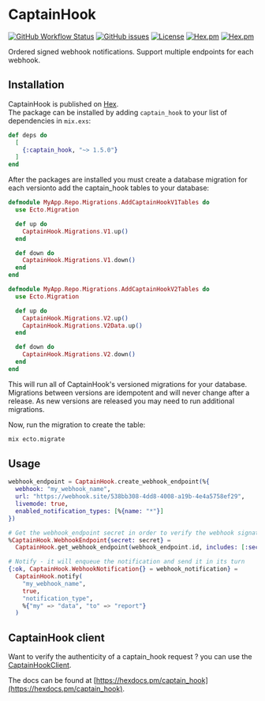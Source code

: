 # CaptainHook

[![GitHub Workflow Status](https://img.shields.io/github/workflow/status/annatel/captain_hook/CI?cacheSeconds=3600&style=flat-square)](https://github.com/annatel/captain_hook/actions) [![GitHub issues](https://img.shields.io/github/issues-raw/annatel/captain_hook?style=flat-square&cacheSeconds=3600)](https://github.com/annatel/captain_hook/issues) [![License](https://img.shields.io/badge/license-MIT-brightgreen.svg?cacheSeconds=3600?style=flat-square)](http://opensource.org/licenses/MIT) [![Hex.pm](https://img.shields.io/hexpm/v/captain_hook?style=flat-square)](https://hex.pm/packages/captain_hook) [![Hex.pm](https://img.shields.io/hexpm/dt/captain_hook?style=flat-square)](https://hex.pm/packages/captain_hook)

Ordered signed webhook notifications. Support multiple endpoints for each webhook.

## Installation

CaptainHook is published on [Hex](https://hex.pm/packages/captain_hook).  
The package can be installed by adding `captain_hook` to your list of dependencies in `mix.exs`:

```elixir
def deps do
  [
    {:captain_hook, "~> 1.5.0"}
  ]
end
```

After the packages are installed you must create a database migration for each versionto add the captain_hook tables to your database:

```elixir
defmodule MyApp.Repo.Migrations.AddCaptainHookV1Tables do
  use Ecto.Migration

  def up do
    CaptainHook.Migrations.V1.up()
  end

  def down do
    CaptainHook.Migrations.V1.down()
  end
end

defmodule MyApp.Repo.Migrations.AddCaptainHookV2Tables do
  use Ecto.Migration

  def up do
    CaptainHook.Migrations.V2.up()
    CaptainHook.Migrations.V2Data.up()
  end

  def down do
    CaptainHook.Migrations.V2.down()
  end
end
```

This will run all of CaptainHook's versioned migrations for your database. Migrations between versions are idempotent and will never change after a release. As new versions are released you may need to run additional migrations.

Now, run the migration to create the table:

```sh
mix ecto.migrate
```

## Usage

```elixir
webhook_endpoint = CaptainHook.create_webhook_endpoint(%{
  webhook: "my_webhook_name", 
  url: "https://webhook.site/538bb308-4dd8-4008-a19b-4e4a5758ef29",
  livemode: true,
  enabled_notification_types: [%{name: "*"}]
})

# Get the webhook_endpoint secret in order to verify the webhook signature
%CaptainHook.WebhookEndpoint{secret: secret} = 
  CaptainHook.get_webhook_endpoint(webhook_endpoint.id, includes: [:secret])

# Notify - it will enqueue the notification and send it in its turn
{:ok, CaptainHook.WebhookNotification{} = webhook_notification} = 
  CaptainHook.notify(
    "my_webhook_name", 
    true, 
    "notification_type", 
    %{"my" => "data", "to" => "report"}
  )
```

## CaptainHook client

Want to verify the authenticity of a captain_hook request ? you can use the [CaptainHookClient](https://github.com/annatel/captain_hook_client).

The docs can be found at [https://hexdocs.pm/captain_hook](https://hexdocs.pm/captain_hook).
